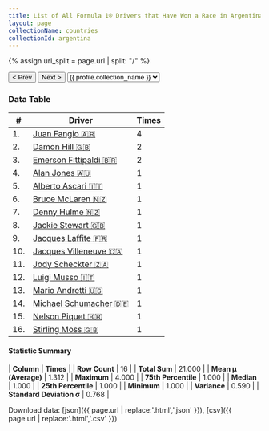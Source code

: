 ```yaml
---
title: List of All Formula 1® Drivers that Have Won a Race in Argentina by Number of Times
layout: page
collectionName: countries
collectionId: argentina
---
```


{% assign url_split = page.url | split: "/" %}
<div id="collection-navigation">
<button onclick="selector.options[selector.selectedIndex-1].value && (window.location = selector.options[selector.selectedIndex-1].value);">&lt; Prev</button>
<button onclick="selector.options[selector.selectedIndex+1].value && (window.location = selector.options[selector.selectedIndex+1].value);">Next &gt;</button>
<select id="selector" onchange="this.options[this.selectedIndex].value && (window.location = this.options[this.selectedIndex].value);">
  {% for collectionId in site.data[page.collectionName].refs %}
    {% if collectionId == page.collectionId %}
      {% assign selected = "selected" %}
    {% else %}
      {% assign selected = "" %}
    {% endif %}
    {% assign profile = site.data[page.collectionName][collectionId].profile %}
    <option value="/f1/{{ page.collectionName }}/{{ collectionId }}/{{ url_split[4] }}" {{ selected }}>{{ profile.collection_name }}</option>
  {% endfor %}
</select>
</div>

<canvas id="chart" width="400" height="180"></canvas>
<script>
var data = {
  "labels" : [
    "Juan Fangio",
    "Damon Hill",
    "Emerson Fittipaldi",
    "Alan Jones",
    "Alberto Ascari",
    "Bruce McLaren",
    "Denny Hulme",
    "Jackie Stewart",
    "Jacques Laffite",
    "Jacques Villeneuve",
    "Jody Scheckter",
    "Luigi Musso",
    "Mario Andretti",
    "Michael Schumacher",
    "Nelson Piquet",
    "Stirling Moss"
  ],
  "datasets" : [
    {
      "label" : "Times",
      "data" : [
        4,
        2,
        2,
        1,
        1,
        1,
        1,
        1,
        1,
        1,
        1,
        1,
        1,
        1,
        1,
        1
      ],
      "borderColor" : [
        "#1D181E",
        "#1D181E",
        "#1D181E",
        "#1D181E",
        "#1D181E",
        "#1D181E",
        "#1D181E",
        "#1D181E",
        "#1D181E",
        "#1D181E",
        "#1D181E",
        "#1D181E",
        "#1D181E",
        "#1D181E",
        "#1D181E",
        "#1D181E"
      ],
      "borderWidth" : 1,
      "backgroundColor" : [
        "#9C8E8D",
        "#9C8E8D",
        "#9C8E8D",
        "#9C8E8D",
        "#9C8E8D",
        "#9C8E8D",
        "#9C8E8D",
        "#9C8E8D",
        "#9C8E8D",
        "#9C8E8D",
        "#9C8E8D",
        "#9C8E8D",
        "#9C8E8D",
        "#9C8E8D",
        "#9C8E8D",
        "#9C8E8D"
      ]
    }
  ]
};
var options = {
  legend: {
    display: false
  },
  scales: {
    xAxes: [{
      ticks: {
        beginAtZero: true,
        maxRotation: 180,
        display: window.innerWidth > 800
      }
    }],
    yAxes: [{
      ticks: {
        beginAtZero: true
      }
    }]
  },
  onResize: function(chart, size) {
    chart.options.scales.xAxes[0].ticks.display = size.width > 800;
  }
};
var chart = new Chart("chart", {
    data: data,
    type: 'bar',
    options: options
});
</script>



### Data Table

| # | Driver | Times |
|--|--|--|
| 1. | [Juan Fangio 🇦🇷](/f1/drivers/fangio) | 4 |
| 2. | [Damon Hill 🇬🇧](/f1/drivers/damon_hill) | 2 |
| 3. | [Emerson Fittipaldi 🇧🇷](/f1/drivers/emerson_fittipaldi) | 2 |
| 4. | [Alan Jones 🇦🇺](/f1/drivers/jones) | 1 |
| 5. | [Alberto Ascari 🇮🇹](/f1/drivers/ascari) | 1 |
| 6. | [Bruce McLaren 🇳🇿](/f1/drivers/mclaren) | 1 |
| 7. | [Denny Hulme 🇳🇿](/f1/drivers/hulme) | 1 |
| 8. | [Jackie Stewart 🇬🇧](/f1/drivers/stewart) | 1 |
| 9. | [Jacques Laffite 🇫🇷](/f1/drivers/laffite) | 1 |
| 10. | [Jacques Villeneuve 🇨🇦](/f1/drivers/villeneuve) | 1 |
| 11. | [Jody Scheckter 🇿🇦](/f1/drivers/scheckter) | 1 |
| 12. | [Luigi Musso 🇮🇹](/f1/drivers/musso) | 1 |
| 13. | [Mario Andretti 🇺🇸](/f1/drivers/mario_andretti) | 1 |
| 14. | [Michael Schumacher 🇩🇪](/f1/drivers/michael_schumacher) | 1 |
| 15. | [Nelson Piquet 🇧🇷](/f1/drivers/piquet) | 1 |
| 16. | [Stirling Moss 🇬🇧](/f1/drivers/moss) | 1 |

#### Statistic Summary

| **Column** | **Times** |
| **Row Count** | 16 |
| **Total Sum** | 21.000 |
| **Mean μ (Average)** | 1.312 |
| **Maximum** | 4.000 |
| **75th Percentile** | 1.000 |
| **Median** | 1.000 |
| **25th Percentile** | 1.000 |
| **Minimum** | 1.000 |
| **Variance** | 0.590 |
| **Standard Deviation σ** | 0.768 |

Download data: [json]({{ page.url | replace:'.html','.json' }}), [csv]({{ page.url | replace:'.html','.csv' }})
